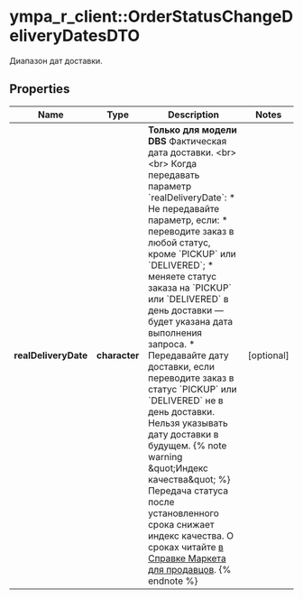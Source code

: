 # ympa_r_client::OrderStatusChangeDeliveryDatesDTO

Диапазон дат доставки.

## Properties
Name | Type | Description | Notes
------------ | ------------- | ------------- | -------------
**realDeliveryDate** | **character** | **Только для модели DBS**  Фактическая дата доставки. &lt;br&gt;&lt;br&gt; Когда передавать параметр &#x60;realDeliveryDate&#x60;:  * Не передавайте параметр, если:   * переводите заказ в любой статус, кроме &#x60;PICKUP&#x60; или &#x60;DELIVERED&#x60;;   * меняете статус заказа на &#x60;PICKUP&#x60; или &#x60;DELIVERED&#x60; в день доставки — будет указана дата выполнения запроса. * Передавайте дату доставки, если переводите заказ в статус &#x60;PICKUP&#x60; или &#x60;DELIVERED&#x60; не в день доставки. Нельзя указывать дату доставки в будущем.    {% note warning \&quot;Индекс качества\&quot; %}    Передача статуса после установленного срока снижает индекс качества. О сроках читайте [в Справке Маркета для продавцов](https://yandex.ru/support2/marketplace/ru/quality/tech#dbs).    {% endnote %}       | [optional] 


